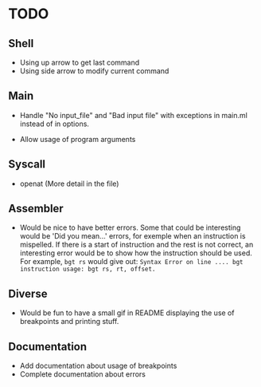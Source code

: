 # TODO

## Shell

* Using up arrow to get last command
* Using side arrow to modify current command

## Main

* Handle "No input_file" and "Bad input file" with exceptions in main.ml instead
  of in options.

* Allow usage of program arguments

## Syscall

* openat (More detail in the file)

## Assembler

* Would be nice to have better errors.
  Some that could be interesting would be 'Did you mean...' errors, for exemple
  when an instruction is mispelled.
  If there is a start of instruction and the rest is not correct, an interesting
  error would be to show how the instruction should be used.
  For example, ``bgt rs`` would give out:
  ``Syntax Error on line .... bgt instruction usage: bgt rs, rt, offset.``

## Diverse

* Would be fun to have a small gif in README displaying the use of breakpoints
  and printing stuff.

## Documentation

* Add documentation about usage of breakpoints
* Complete documentation about errors

